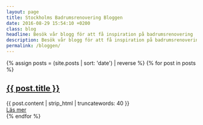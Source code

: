 ```yaml
---
layout: page
title: Stockholms Badrumsrenovering Bloggen
date: 2016-08-29 15:54:10 +0200
class: blog
headline: Besök vår blogg för att få inspiration på badrumsrenovering
description: Besök vår blogg för att få inspiration på badrumsrenovering
permalink: /bloggen/
---
```

<div class="blog flex one two-500 two-800" itemscope="" itemtype="http://schema.org/Blog">
  {% assign posts = (site.posts | sort: 'date') | reverse %}
  {% for post in posts %}
    <article class="post one" itemprop="blogPost" itemscope="" itemtype="http://schema.org/BlogPosting">
      <meta itemprop="description" content="{{ page.description | strip_html | truncatewords: 40 }}">
      <meta itemprop="keywords" content="{{ post.categories | join: ',' }}" />
      <h2>
        <a href="{{ post.url }}" itemprop="url">
          <span itemprop="name">{{ post.title }}</span>
        </a>
      </h2>
      <div class="entry" itemprop="description">
        {{ post.content | strip_html | truncatewords: 40 }}
      </div>
      <a href="{{ post.url }}" itemprop="url" class="read-more">Läs mer</a>
    </article>
  {% endfor %}
</div>